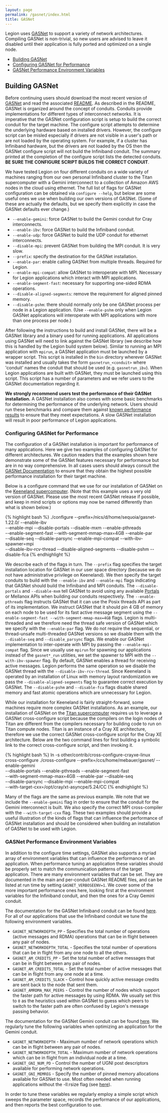 ```yaml
---
layout: page
permalink: /gasnet/index.html
title: GASNet
---
```


Legion uses [GASNet](http://gasnet.lbl.gov/) to support a variety of
network architectures. Compiling GASNet is non-trivial, so new users
are advised to leave it disabled until their application is fully
ported and optimized on a single node.

 * [Building GASNet](#building-gasnet)
 * [Configuring GASNet for Performance](#configuring-gasnet-for-performance)
 * [GASNet Performance Environment Variables](#gasnet-performance-environment-variables)

## Building GASNet

Before continuing users should download the most recent version of
[GASNet](http://gasnet.lbl.gov/#download) and read the associated
[README](http://gasnet.lbl.gov/dist/README).  As described in the
README, GASNet is organized around the concept of conduits. Conduits
provide implementations for different types of interconnect
networks. It is imperative that the GASNet configuration script is
setup to build the correct conduit for the target machine. The
configure script attempts to determine the underlying hardware based
on installed drivers. However, the configure script can be misled
especially if drivers are not visible in a user's path or are not
loaded by the operating system. For example, if a cluster has
Infiniband hardware, but the drivers are not loaded by the OS then the
GASNet configure script will not build the Infiniband conduit. The summary
printed at the completion of the configure script lists the detected
conduits. __BE SURE THE CONFIGURE SCRIPT BUILDS THE CORRECT CONDUIT__.

We have tested Legion on four different conduits on a wide variety of
machines ranging from our own personal Infiniband cluster to the Titan
supercomputer with a Gemini interconnect to a collection of Amazon AWS
nodes in the cloud using ethernet. The full list of flags for GASNet
configuration can be obtained via `configure --help`, but below are some
useful ones we use when building our own versions of GASNet.  (Some of these
are actually the defaults, but we specify them explicitly in case the GASNet
defaults ever change.)

* `--enable-gemini`: force GASNet to build the Gemini conduit for Cray interconnects.
* `--enable-ibv`: force GASNet to build the Infiniband conduit.
* `--enable-udp`: force GASNet to build the UDP conduit for ethernet interconnects.
* `--disable-mpi`: prevent GASNet from building the MPI conduit. It is very slow.
* `--prefix`: specify the destination for the GASNet installation.
* `--enable-par`: enable calling GASNet from multiple threads. Required for Legion.
* `--enable-mpi-compat`: allow GASNet to interoperate with MPI. Necessary
    for Legion applications which interact with MPI applications.
* `--enable-segment-fast`: necessary for supporting one-sided RDMA operations.
* `--disable-aligned-segments`: remove the requirement for aligned pinned memory.
* `--disable-pshm`: there should normally only be one GASNet process per node
    in a Legion application.  (Use `--enable-pshm` only when Legion GASNet
    applications will interoperate
    with MPI applications with more than one process per node.)

After following the instructions to build and install GASNet, there
will be a GASNet library and a binary used for running
applications. All applications using GASNet will need to link against
the GASNet library (we describe how this is handled by the Legion
build system below). Similar to running an MPI application with
`mpirun`, a GASNet application must be launched by a wrapper
script. This script is installed in the `bin` directory wherever
GASNet was installed and usually takes the form `gasnetrun_<conduit>`
where 'conduit' names the conduit that should be used
(e.g. `gasnetrun_ibv`). When Legion applications are built with
GASNet, they must be launched using this script. This script has a
number of parameters and we refer users to the GASNet documentation
regarding it.

__We strongly recommend users test the performance of their GASNet
installation.__ A GASNet installation also comes with some basic
benchmarks for determining the performance of the underlying
network. Users should run these benchmarks and compare them against
[known performance results](http://gasnet.lbl.gov/performance/) to
ensure that they meet expectations. A slow GASNet installation will
result in poor performance of Legion applications.

### Configuring GASNet for Performance

The configuration of a GASNet installation is important for
performance of many applications. Here we give two examples of
configuring GASNet for different architectures. We caution readers
that the examples shown here demonstrate some of the GASNet features
necessary for performance but are in no way comprehensive. In all
cases users should always consult the [GASNet
Documentation](http://gasnet.lbl.gov/) to ensure that they obtain
the highest possible performance installation for their target
machine.

Below is a configure command that we use for our installation of
GASNet on the [Keeneland supercomputer](http://keeneland.gatech.edu/).
(Note that this example uses a very old version of GASNet. Please use the most
recent GASNet release if possible, and keep in mind scripts or options may now
be named differently than what is shown below.)

{% highlight bash %}
./configure --prefix=/nics/d/home/sequoia/gasnet-1.22.0/ --enable-ibv \
--enable-mpi --disable-portals --disable-mxm --enable-pthreads \
--enable-segment-fast --with-segment-mmap-max=4GB --enable-par \
--disable-seq --disable-parsync --enable-mpi-compat --with-ibv-spawner=mpi \
--disable-ibv-rcv-thread --disable-aligned-segments --disable-pshm --disable-fca
{% endhighlight %}

We describe each of the flags in turn. The `--prefix` flag specifies
the target installation location for GASNet in our user space
directory (because we do not have administrative privilege on
Keeneland). We then specify the target conduits to build with the
`--enable-ibv` and `--enable-mpi` flags indicating that GASNet should
build the Infiniband and MPI conduits. The `--disable-portals` and
`--disable-mxm` tell GASNet to avoid using any available
[Portals](http://www.cs.sandia.gov/Portals/) or Mellanox APIs when
building our conduits respectively. The `--enable-pthreads` flag
instructs GASNet that it can use the Posix threads API as part of its
implementation. We instruct GASNet that it should pin 4 GB of memory
on each node to be used for its fast active message segment using the
`--enable-segment-fast --with-segment-mmap-max=4GB` flags. Legion is
multi-threaded and we therefore need the thread safe version of GASNet
which we specify with the `--enable-par` flag. We do not require the
sequential, or thread-unsafe multi-threaded GASNet versions so we
disable them with the `--disable-seq` and `--disable_parsync` flags.
We enable our GASNet implementation to inter-operate with MPI by
passing the `--enable-mpi-compat` flag. Since we usually use `mpirun`
for spawning our applications instead of the `gasnet*_run` utilities,
we set the spawner to MPI with the `--with-ibv-spawner` flag. By
default, GASNet enables a thread for receiving active messages. Legion
performs the same operation so we disable the GASNet thread with the
`--disable-ibv-rcv-thread`.  Since Keeneland is operated by an
installation of Linux with memory layout randomization we pass the
`--disable-aligned-segments` flag to guarantee correct execution by
GASNet. The `--disable-pshm` and `--disable-fca` flags disable shared
memory and fast atomic operations which are unnecessary for Legion.

While our installation for Keeneland is fairly straight-forward, some
machines require more complex GASNet installations. As an example, our
installation of GASNet on the [Titan
supercomputer](https://www.olcf.ornl.gov/titan/) requires us to
leverage a GASNet cross-configure script because the compilers on the
login nodes of Titan are different from the compilers necessary for
building code to run on Titan compute nodes. Titan is an instance of a
Cray XE architecture, therefore we use the correct GASNet
cross-configure script for the Cray XE architecture. Below are the two
command lines for first building a symbolic link to the correct
cross-configure script, and then invoking it.

{% highlight bash %}
ln -s other/contrib/cross-configure-crayxe-linux cross-configure
./cross-configure --prefix=/ccs/home/mebauer/gasnet/ --enable-gemini \
--disable-portals --enable-pthreads --enable-segment-fast \
--with-segment-mmap-max=4GB --enable-par --disable-seq \
--disable-parsync --disable-mpi --enable-mpi-compat \
--with-target-cxx=/opt/cray/xt-asyncpe/5.24/CC
{% endhighlight %}

Many of the flags are the same as previous example. We note that we
include the `--enable-gemini` flag in order to ensure that the conduit
for the Gemini interconnect is built. We also specify the correct MPI
cross-compiler with the `--with-target-cxx` flag. These two examples
should provide a useful illustration of the kinds of flags that can
influence the performance of GASNet installation and should be
considered when building an installation of GASNet to be used with
Legion.

### GASNet Performance Environment Variables

In addition to the configure time settings, GASNet also supports a
myriad array of environment variables that can influence the
performance of an application. When performance tuning an application
these variables should be properly set to match the communication
patterns of the target application. There are many environment
variables that can be set.  They are documented in the main and per-conduit
GASNet README files, and can be listed at run time by setting
`GASNET_VERBOSEENV=1`.  We cover some of the more important
performance ones here, looking first at the environment variables for
the Infiniband conduit, and then the ones for a Cray Gemini
conduit.

The documentation for the GASNet Infiniband conduit can be found
[here](http://gasnet.lbl.gov/dist/ibv-conduit/README). For all of our
applications that use the Infiniband conduit we tune the following
environment variables.

  * `GASNET_NETWORKDEPTH_PP` - Specifies the total number of operations
    (active messages and RDMA) operations that can be in flight
    between any pair of nodes.
  * `GASNET_NETWORKDEPTH_TOTAL` - Specifies the total number of operations
    that can be in flight from any one node to all the others.
  * `GASNET_AM_CREDITS_PP` - Set the total number of active messages
    that can be in flight between any pair of nodes.
  * `GASNET_AM_CREDITS_TOTAL` - Set the total number of active messages
    that can be in flight from any one node at a time.
  * `GASNET_AM_CREDITS_SLACK` - Control how quickly active message
    credits are sent back to the node that sent them.
  * `GASNET_AMRDMA_MAX_PEERS` - Control the number of nodes which
    support the faster path for active messages by using RDMA.
    We usually set this to `0` as the heuristics used within GASNet to
    guess which peers to switch to the faster path are often confused by
    Legion's message passing behavior.

The documentation for the GASNet Gemini conduit can be found
[here](http://gasnet.lbl.gov/dist/gemini-conduit/README). We regularly
tune the following variables when optimizing an application for the
Gemini conduit.

  * `GASNET_NETWORKDEPTH` - Maximum number of network operations
    which can be in flight between any pair of nodes.
  * `GASNET_NETWORKDEPTH_TOTAL` - Maximum number of network
    operations which can be in flight from an individual
    node at a time.
  * `GASNET_GNI_NUM_PD` - Control the number of UGNI post
    descriptors available for performing network operations.
  * `GASNET_GNI_MEMREG` - Specify the number of pinned memory
    allocations available for GASNet to use.  Most often
    needed when running applications without the -ll:rsize
    flag (see [here](/starting/#command-line-flags)).

In order to tune these variables we regularly employ a simple script
which sweeps the parameter space, records the performance of our
applications, and then reports the best configuration to use.

